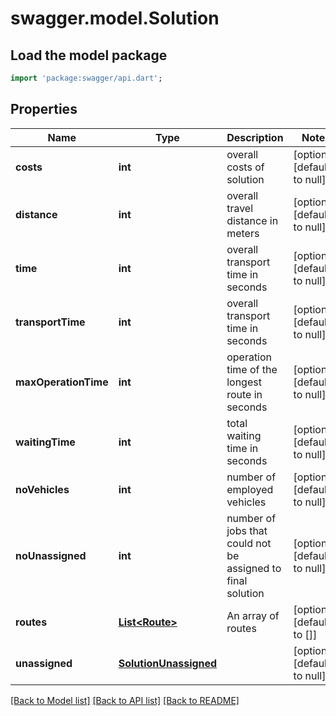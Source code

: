 # swagger.model.Solution

## Load the model package
```dart
import 'package:swagger/api.dart';
```

## Properties
Name | Type | Description | Notes
------------ | ------------- | ------------- | -------------
**costs** | **int** | overall costs of solution | [optional] [default to null]
**distance** | **int** | overall travel distance in meters | [optional] [default to null]
**time** | **int** | overall transport time in seconds | [optional] [default to null]
**transportTime** | **int** | overall transport time in seconds | [optional] [default to null]
**maxOperationTime** | **int** | operation time of the longest route in seconds | [optional] [default to null]
**waitingTime** | **int** | total waiting time in seconds | [optional] [default to null]
**noVehicles** | **int** | number of employed vehicles | [optional] [default to null]
**noUnassigned** | **int** | number of jobs that could not be assigned to final solution | [optional] [default to null]
**routes** | [**List&lt;Route&gt;**](Route.md) | An array of routes | [optional] [default to []]
**unassigned** | [**SolutionUnassigned**](SolutionUnassigned.md) |  | [optional] [default to null]

[[Back to Model list]](../README.md#documentation-for-models) [[Back to API list]](../README.md#documentation-for-api-endpoints) [[Back to README]](../README.md)


